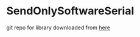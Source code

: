 # SendOnlySoftwareSerial

git repo for library downloaded from [here](https://forum.arduino.cc/index.php?topic=112013.msg841582#msg841582)
